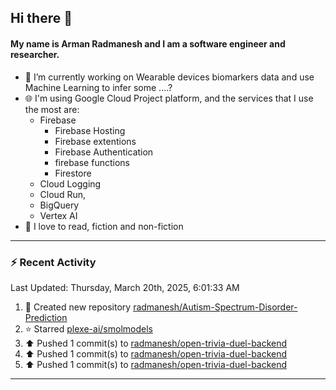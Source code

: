 ## Hi there 👋

#### My name is Arman Radmanesh and I am a software engineer and researcher.

- 🔭 I’m currently working on Wearable devices biomarkers data and use Machine Learning to infer some ....?
- 🌐 I'm using Google Cloud Project platform, and the services that I use the most are:
  - Firebase
     - Firebase Hosting
     - Firebase extentions 
     - Firebase Authentication
     - firebase functions
     - Firestore
  - Cloud Logging
  - Cloud Run,
  - BigQuery
  - Vertex AI
- 📖 I love to read, fiction and non-fiction

---

### :zap: Recent Activity

<!--START_SECTION:activity-->
<!--END_SECTION:activity-->

<!--RECENT_ACTIVITY:last_update-->
Last Updated: Thursday, March 20th, 2025, 6:01:33 AM
<!--RECENT_ACTIVITY:last_update_end-->

<!--RECENT_ACTIVITY:start-->
1. 📔 Created new repository [radmanesh/Autism-Spectrum-Disorder-Prediction](https://github.com/radmanesh/Autism-Spectrum-Disorder-Prediction)
2. ⭐ Starred [plexe-ai/smolmodels](https://github.com/plexe-ai/smolmodels)
3. ⬆️ Pushed 1 commit(s) to [radmanesh/open-trivia-duel-backend](https://github.com/radmanesh/open-trivia-duel-backend)
4. ⬆️ Pushed 1 commit(s) to [radmanesh/open-trivia-duel-backend](https://github.com/radmanesh/open-trivia-duel-backend)
5. ⬆️ Pushed 1 commit(s) to [radmanesh/open-trivia-duel-backend](https://github.com/radmanesh/open-trivia-duel-backend)
<!--RECENT_ACTIVITY:end-->

---

<!--
**radmanesh/radmanesh** is a ✨ _special_ ✨ repository because its `README.md` (this file) appears on your GitHub profile.

Here are some ideas to get you started:

- 🔭 I’m currently working on ...
- 🌱 I’m currently learning ...
- 👯 I’m looking to collaborate on ...
- 🤔 I’m looking for help with ...
- 💬 Ask me about ...
- 📫 How to reach me: ...
- 😄 Pronouns: ...
- ⚡ Fun fact: ...
-->
